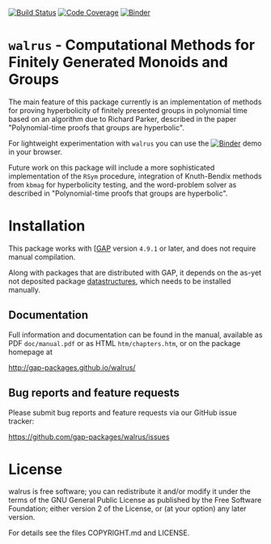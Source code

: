 [![Build Status](https://travis-ci.org/gap-packages/walrus.svg?branch=master)](https://travis-ci.org/gap-packages/walrus)
[![Code Coverage](https://codecov.io/github/gap-packages/walrus/coverage.svg?branch=master&token=)](https://codecov.io/gh/gap-packages/walrus)
[![Binder](https://mybinder.org/badge.svg)](https://mybinder.org/v2/gh/gap-packages/walrus/binder-test?filepath=Polynomial-time%20proofs%20that%20groups%20are%20hyperbolic.ipynb)


# `walrus` - Computational Methods for Finitely Generated Monoids and Groups

The main feature of this package currently is an implementation of methods for 
proving hyperbolicity of finitely presented groups in polynomial time based on
an algorithm due to Richard Parker, described in the paper "Polynomial-time
proofs that groups are hyperbolic".

For lightweight experimentation with `walrus` you can use the 
[![Binder](https://mybinder.org/badge.svg)](https://mybinder.org/v2/gh/gap-packages/walrus/binder-test?filepath=Polynomial-time%20proofs%20that%20groups%20are%20hyperbolic.ipynb) demo in your browser.

Future work on this package will include a more sophisticated implementation of
the `RSym` procedure, integration of Knuth-Bendix methods from `kbmag` for
hyperbolicity testing, and the word-problem solver as described in "Polynomial-time
proofs that groups are hyperbolic".

# Installation

This package works with [[GAP](http://www.gap-system.org) version `4.9.1` or
later, and does not require manual compilation.

Along with packages that are distributed with GAP, it depends on the as-yet not deposited
package [datastructures](https://github.com/gap-packages/datastructures), which
needs to be installed manually.

## Documentation

Full information and documentation can be found in the manual, available
as PDF `doc/manual.pdf` or as HTML `htm/chapters.htm`, or on the package
homepage at

  <http://gap-packages.github.io/walrus/>


## Bug reports and feature requests

Please submit bug reports and feature requests via our GitHub issue tracker:

  <https://github.com/gap-packages/walrus/issues>


# License

walrus is free software; you can redistribute it and/or modify
it under the terms of the GNU General Public License as published by the
Free Software Foundation; either version 2 of the License, or (at your
option) any later version.

For details see the files COPYRIGHT.md and LICENSE.

